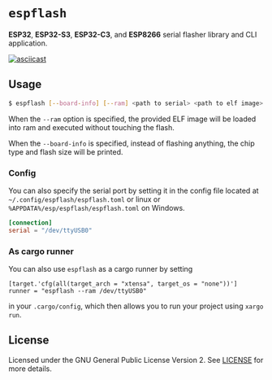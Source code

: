 # `espflash`

__ESP32__, __ESP32-S3__, __ESP32-C3__, and __ESP8266__ serial flasher library and CLI application.

[![asciicast](https://asciinema.org/a/367205.svg)](https://asciinema.org/a/367205)

## Usage

```bash
$ espflash [--board-info] [--ram] <path to serial> <path to elf image>
```

When the `--ram` option is specified, the provided ELF image will be loaded into ram and executed without touching the flash.

When the `--board-info` is specified, instead of flashing anything, the chip type and flash size will be printed.

### Config

You can also specify the serial port by setting it in the config file located at `~/.config/espflash/espflash.toml` or linux
or `%APPDATA%/esp/espflash/espflash.toml` on Windows.

```toml
[connection]
serial = "/dev/ttyUSB0"
```


### As cargo runner

You can also use `espflash` as a cargo runner by setting

```
[target.'cfg(all(target_arch = "xtensa", target_os = "none"))']
runner = "espflash --ram /dev/ttyUSB0"
```

in your `.cargo/config`, which then allows you to run your project using `xargo run`.

## License

Licensed under the GNU General Public License Version 2. See [LICENSE](LICENSE) for more details.

